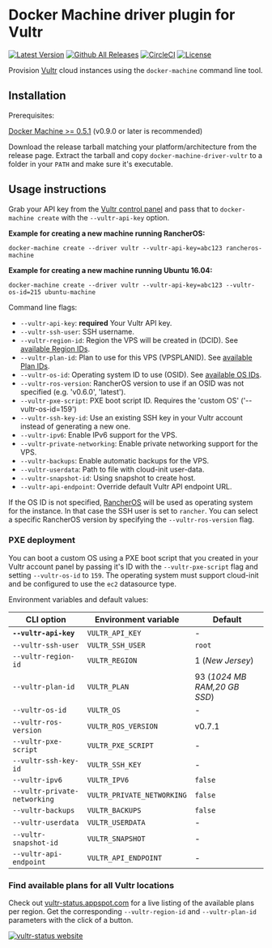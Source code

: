 <!--[metadata]>
+++
title = "Vultr"
description = "Vultr driver for docker machine"
keywords = ["machine, Vultr, driver, docker"]
[menu.main]
parent="smn_machine_drivers"
+++
<![end-metadata]-->

# Docker Machine driver plugin for Vultr

[![Latest Version](https://img.shields.io/github/release/janeczku/docker-machine-vultr.svg?maxAge=8600)][release]
[![Github All Releases](https://img.shields.io/github/downloads/janeczku/docker-machine-vultr/total.svg?maxAge=8600)]()
[![CircleCI](https://img.shields.io/circleci/project/janeczku/docker-machine-vultr/master.svg?maxAge=8600)][circleci]
[![License](https://img.shields.io/github/license/janeczku/docker-machine-vultr.svg?maxAge=8600)]()

[release]: https://github.com/janeczku/docker-machine-vultr/releases
[circleci]: https://circleci.com/gh/janeczku/docker-machine-vultr/

Provision [Vultr](https://www.vultr.com/) cloud instances using the `docker-machine` command line tool.

## Installation

Prerequisites:

[Docker Machine >= 0.5.1](https://github.com/docker/machine/releases) (v0.9.0 or later is recommended)

Download the release tarball matching your platform/architecture from the release page.
Extract the tarball and copy `docker-machine-driver-vultr` to a folder in your `PATH` and make sure it's executable.

## Usage instructions

Grab your API key from the [Vultr control panel](https://my.vultr.com/settings/) and pass that to `docker-machine create` with the `--vultr-api-key` option.

**Example for creating a new machine running RancherOS:**

    docker-machine create --driver vultr --vultr-api-key=abc123 rancheros-machine

**Example for creating a new machine running Ubuntu 16.04:**

    docker-machine create --driver vultr --vultr-api-key=abc123 --vultr-os-id=215 ubuntu-machine

Command line flags:

 - `--vultr-api-key`: **required** Your Vultr API key.
 - `--vultr-ssh-user`: SSH username.
 - `--vultr-region-id`: Region the VPS will be created in (DCID). See [available Region IDs](https://www.vultr.com/api/#regions_region_list).
 - `--vultr-plan-id`: Plan to use for this VPS (VPSPLANID). See [available Plan IDs](https://www.vultr.com/api/#plans_plan_list).
 - `--vultr-os-id`: Operating system ID to use (OSID). See [available OS IDs](https://www.vultr.com/api/#os_os_list).
 - `--vultr-ros-version`: RancherOS version to use if an OSID was not specified (e.g. 'v0.6.0', 'latest').
 - `--vultr-pxe-script`: PXE boot script ID. Requires the 'custom OS' ('--vultr-os-id=159')
 - `--vultr-ssh-key-id`: Use an existing SSH key in your Vultr account instead of generating a new one.
 - `--vultr-ipv6`: Enable IPv6 support for the VPS.
 - `--vultr-private-networking`: Enable private networking support for the VPS.
 - `--vultr-backups`: Enable automatic backups for the VPS.
 - `--vultr-userdata`: Path to file with cloud-init user-data.
 - `--vultr-snapshot-id`: Using snapshot to create host.
 - `--vultr-api-endpoint`: Override default Vultr API endpoint URL.

If the OS ID is not specified, [RancherOS](http://rancher.com/rancher-os/) will be used as operating system for the instance.
In that case the SSH user is set to `rancher`. You can select a specific RancherOS version by specifying the `--vultr-ros-version` flag.

### PXE deployment
You can boot a custom OS using a PXE boot script that you created in your Vultr account panel by passing it's ID with the `--vultr-pxe-script` flag and setting `--vultr-os-id` to `159`.
The operating system must support cloud-init and be configured to use the `ec2` datasource type.

 Environment variables and default values:

| CLI option                      | Environment variable         | Default                     |
|---------------------------------|------------------------------|-----------------------------|
| **`--vultr-api-key`**           | `VULTR_API_KEY`              | -                           |
| `--vultr-ssh-user`              | `VULTR_SSH_USER`             | `root`                      |
| `--vultr-region-id`             | `VULTR_REGION`               | 1 (*New Jersey*)            |
| `--vultr-plan-id`               | `VULTR_PLAN`                 | 93 (*1024 MB RAM,20 GB SSD*)|
| `--vultr-os-id`                 | `VULTR_OS`                   | -                           |
| `--vultr-ros-version`           | `VULTR_ROS_VERSION`          | v0.7.1                      |
| `--vultr-pxe-script`            | `VULTR_PXE_SCRIPT`           | -                           |
| `--vultr-ssh-key-id`            | `VULTR_SSH_KEY`              | -                           |
| `--vultr-ipv6`                  | `VULTR_IPV6`                 | `false`                     |
| `--vultr-private-networking`    | `VULTR_PRIVATE_NETWORKING`   | `false`                     |
| `--vultr-backups`               | `VULTR_BACKUPS`              | `false`                     |
| `--vultr-userdata`              | `VULTR_USERDATA`             | -                           |
| `--vultr-snapshot-id`           | `VULTR_SNAPSHOT`             | -                           |
| `--vultr-api-endpoint`          | `VULTR_API_ENDPOINT`         | -                           |

### Find available plans for all Vultr locations

Check out [vultr-status.appspot.com](http://vultr-status.appspot.com) for a live listing of the available plans per region. Get the corresponding `--vultr-region-id` and `--vultr-plan-id` parameters with the click of a button.

[![vultr-status website](vultr-status-screenshot.png?raw=true)](http://vultr-status.appspot.com)
